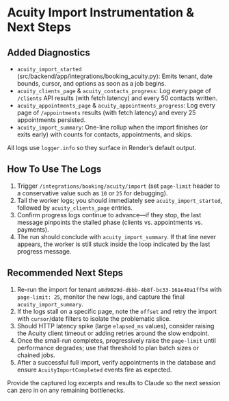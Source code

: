 # Acuity Import Instrumentation & Next Steps

## Added Diagnostics
- `acuity_import_started` (src/backend/app/integrations/booking_acuity.py): Emits tenant, date bounds, cursor, and options as soon as a job begins.
- `acuity_clients_page` & `acuity_contacts_progress`: Log every page of `/clients` API results (with fetch latency) and every 50 contacts written.
- `acuity_appointments_page` & `acuity_appointments_progress`: Log every page of `/appointments` results (with fetch latency) and every 25 appointments persisted.
- `acuity_import_summary`: One-line rollup when the import finishes (or exits early) with counts for contacts, appointments, and skips.

All logs use `logger.info` so they surface in Render’s default output.

## How To Use The Logs
1. Trigger `/integrations/booking/acuity/import` (set `page-limit` header to a conservative value such as `10` or `25` for debugging).
2. Tail the worker logs; you should immediately see `acuity_import_started`, followed by `acuity_clients_page` entries.
3. Confirm progress logs continue to advance—if they stop, the last message pinpoints the stalled phase (clients vs. appointments vs. payments).
4. The run should conclude with `acuity_import_summary`. If that line never appears, the worker is still stuck inside the loop indicated by the last progress message.

## Recommended Next Steps
1. Re-run the import for tenant `a8d9029d-dbbb-4b8f-bc33-161e40a1ff54` with `page-limit: 25`, monitor the new logs, and capture the final `acuity_import_summary`.
2. If the logs stall on a specific page, note the `offset` and retry the import with `cursor`/date filters to isolate the problematic slice.
3. Should HTTP latency spike (large `elapsed_ms` values), consider raising the Acuity client timeout or adding retries around the slow endpoint.
4. Once the small-run completes, progressively raise the `page-limit` until performance degrades; use that threshold to plan batch sizes or chained jobs.
5. After a successful full import, verify appointments in the database and ensure `AcuityImportCompleted` events fire as expected.

Provide the captured log excerpts and results to Claude so the next session can zero in on any remaining bottlenecks.
